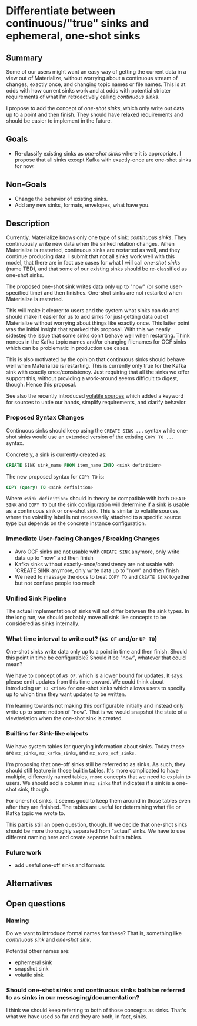 # Differentiate between continuous/"true" sinks and ephemeral, one-shot sinks

## Summary

Some of our users might want an easy way of getting the current data in a view
out of Materialize, without worrying about a continuous stream of changes,
exactly once, and changing topic names or file names. This is at odds with how
current sinks work and at odds with potential stricter requirements of what I'm
retroactively calling _continuous sinks_.

I propose to add the concept of _one-shot sinks_, which only write out data up
to a point and then finish. They should have relaxed requirements and should be
easier to implement in the future.


## Goals

- Re-classify existing sinks as _one-shot sinks_ where it is appropriate. I
  propose that all sinks except Kafka with exactly-once are one-shot sinks for
  now.

## Non-Goals

- Change the behavior of existing sinks.
- Add any new sinks, formats, envelopes, what have you.

## Description

Currently, Materialize knows only one type of sink: _continuous sinks_. They
continuously write new data when the sinked relation changes. When Materialize
is restarted, continuous sinks are restarted as well, and they continue producing
data. I submit that not all sinks work well with this model, that there are in
fact use cases for what I will call _one-shot sinks_ (name TBD), and that some
of our existing sinks should be re-classified as one-shot sinks.

The proposed one-shot sink writes data only up to "now" (or some user-specified
time) and then finishes. One-shot sinks are not restarted when Materialize is
restarted.

This will make it clearer to users and the system what sinks can do and should
make it easier for us to add sinks for just getting data out of Materialize
without worrying about things like exactly once. This latter point was the
initial insight that sparked this proposal. With this we neatly sidestep the
issue that some sinks don't behave well when restarting. Think nonces in the
Kafka topic names and/or changing filenames for OCF sinks which can be
problematic in production use cases.

This is also motivated by the opinion that continuous sinks should behave well
when Materialize is restarting. This is currently only true for the Kafka sink
with exactly once/consistency. Just requiring that all the sinks we offer
support this, without providing a work-around seems difficult to digest,
though. Hence this proposal.

See also the recently introduced [volatile
sources](https://github.com/MaterializeInc/materialize/blob/main/doc/developer/design/20210401_volatile_sources.md)
which added a keyword for sources to untie our hands, simplify requirements,
and clarify behavior.

### Proposed Syntax Changes

Continuous sinks should keep using the `CREATE SINK ...` syntax while one-shot
sinks would use an extended version of the existing `COPY TO ...` syntax.

Concretely, a sink is currently created as:

```sql
CREATE SINK sink_name FROM item_name INTO <sink definition>
```

The new proposed syntax for `COPY TO` is:

```sql
COPY (query) TO <sink definition>
```

Where `<sink definition>` should in theory be compatible with both `CREATE
SINK` and `COPY TO` but the sink configuration will determine if a sink is
usable as a continuous sink or one-shot sink. This is similar to volatile
sources, where the volatility label is not necessarily attached to a specific
source type but depends on the concrete instance configuration.

### Immediate User-facing Changes / Breaking Changes

- Avro OCF sinks are not usable with `CREATE SINK` anymore, only write data up
  to "now" and then finish
- Kafka sinks without exactly-once/consistency are not usable with `CREATE SINK
  anymore, only write data up to "now" and then finish
- We need to massage the docs to treat `COPY TO` and `CREATE SINK` together but
  not confuse people too much

### Unified Sink Pipeline

The actual implementation of sinks will not differ between the sink types. In
the long run, we should probably move all sink like concepts to be considered
as sinks internally.

### What time interval to write out? (`AS OF` and/or `UP TO`)

One-shot sinks write data only up to a point in time and then finish. Should
this point in time be configurable? Should it be "now", whatever that could
mean?

We have to concept of `AS OF`, which is a lower bound for updates. It says:
please emit updates from this time onward. We could think about introducing `UP
TO <time>` for one-shot sinks which allows users to specify up to which time
they want updates to be written.

I'm leaning towards not making this configurable initially and instead only
write up to some notion of "now". That is we would snapshot the state of a
view/relation when the one-shot sink is created.

### Builtins for Sink-like objects

We have system tables for querying information about sinks. Today these are
`mz_sinks`, `mz_kafka_sinks`, and `mz_avro_ocf_sinks`.

I'm proposing that one-off sinks still be referred to as sinks. As such, they
should still feature in those builtin tables. It's more complicated to have
multiple, differently named tables, more concepts that we need to explain to
users. We should add a column in `mz_sinks` that indicates if a sink is a
one-shot sink, though.

For one-shot sinks, it seems good to keep them around in those tables even
after they are finished. The tables are useful for determining what file or
Kafka topic we wrote to.

This part is still an open question, though. If we decide that one-shot sinks
should be more thoroughly separated from "actual" sinks. We have to use
different naming here and create separate builtin tables.

### Future work

- add useful one-off sinks and formats

## Alternatives

<!--
// Similar to the Description section. List of alternative approaches considered, pros/cons or why they were not chosen
-->

## Open questions

### Naming

Do we want to introduce formal names for these? That is, something like
_continuous sink_ and _one-shot sink_.

Potential other names are:

 - ephemeral sink
 - snapshot sink
 - volatile sink

### Should one-shot sinks and continuous sinks both be referred to as sinks in our messaging/documentation?

I think we should keep referring to both of those concepts as sinks. That's
what we have used so far and they are both, in fact, sinks.
